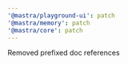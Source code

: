 ```yaml
---
'@mastra/playground-ui': patch
'@mastra/memory': patch
'@mastra/core': patch
---
```


Removed prefixed doc references
